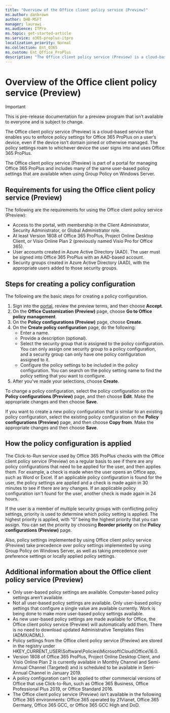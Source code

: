 ```yaml
---
title: "Overview of the Office client policy service (Preview)"
ms.author: danbrown
author: DHB-MSFT
manager: laurawi
ms.audience: ITPro
ms.topic: get-started-article
ms.service: o365-proplus-itpro
localization_priority: Normal
ms.collection: Ent_O365
ms.custom: Ent_Office_ProPlus
description: "The Office client policy service (Preview) is a cloud-based service that enables you to enforce policy settings for Office 365 ProPlus on a user’s device, even if the device isn’t domain joined or otherwise managed."
---
```


# Overview of the Office client policy service (Preview)

> [!IMPORTANT]
> This is pre-release documentation for a preview program that isn’t available to everyone and is subject to change.

The Office client policy service (Preview) is a cloud-based service that enables you to enforce policy settings for Office 365 ProPlus on a user’s device, even if the device isn’t domain joined or otherwise managed. The policy settings roam to whichever device the user signs into and uses Office 365 ProPlus.

The Office client policy service (Preview) is part of a portal for managing Office 365 ProPlus and includes many of the same user-based policy settings that are available when using Group Policy on Windows Server.

## Requirements for using the Office client policy service (Preview)

The following are the requirements for using the Office client policy service (Preview):

- Access to the portal, with membership in the Client Administrator, Security Administrator, or Global Administrator role.
- At least Version 1808 of Office 365 ProPlus, Project Online Desktop Client, or Visio Online Plan 2 (previously named Visio Pro for Office 365).
- User accounts created in Azure Active Directory (AAD). The user must be signed into Office 365 ProPlus with an AAD-based account.
- Security groups created in Azure Active Directory (AAD), with the appropriate users added to those security groups.


## Steps for creating a policy configuration

The following are the basic steps for creating a policy configuration.

1. Sign into the [portal](http://aka.ms/o365clientmgmt), review the preview terms, and then choose **Accept**.
2. On the **Office Customization (Preview)** page, choose **Go to Office policy management**.
3. On the **Policy configurations (Preview)** page, choose **Create**.
4. On the **Create policy configuration** page, do the following:
   - Enter a name.
   - Provide a description (optional).
   - Select the security group that is assigned to the policy configuration. You can only assign one security group to a policy configuration, and a security group can only have one policy configuration assigned to it.
   - Configure the policy settings to be included in the policy configuration. You can search on the policy setting name to find the policy setting that you want to configure.
5. After you've made your selections, choose **Create**.

To change a policy configuration, select the policy configuration on the **Policy configurations (Preview)** page, and then choose **Edit**. Make the appropriate changes and then choose **Save**.

If you want to create a new policy configuration that is similar to an existing policy configuration, select the existing policy configuration on the **Policy configurations (Preview)** page, and then choose **Copy from**. Make the appropriate changes and then choose **Save**.


## How the policy configuration is applied

The Click-to-Run service used by Office 365 ProPlus checks with the Office client policy service (Preview) on a regular basis to see if there are any policy configurations that need to be applied for the user, and then applies them. For example, a check is made when the user opens an Office app, such as Word or Excel. If an applicable policy configuration is found for the user, the policy settings are applied and a check is made again in 30 minutes to see if there are any changes. If an applicable policy configuration isn't found for the user, another check is made again in 24 hours.

If the user is a member of multiple security groups with conflicting policy settings, priority is used to determine which policy setting is applied. The highest priority is applied, with “0” being the highest priority that you can assign. You can set the priority by choosing **Reorder priority** on the **Policy configurations (Preview)** page.

Also, policy settings implemented by using Office client policy service (Preview) take precedence over policy settings implemented by using Group Policy on Windows Server, as well as taking precedence over preference settings or locally applied policy settings.

## Additional information about the Office client policy service (Preview)

- Only user-based policy settings are available. Computer-based policy settings aren’t available.
- Not all user-based policy settings are available. Only user-based policy settings that configure a single value are available currently. Work is being done to make more user-based policy settings available.
- As new user-based policy settings are made available for Office, the Office client policy service (Preview) will automatically add them. There is no need to download updated Administrative Templates files (ADMX/ADML).
- Policy settings from the Office client policy service (Preview) are stored in the registry under HKEY_CURRENT_USER\Software\Policies\Microsoft\Cloud\Office\16.0.
- Version 1808 of Office 365 ProPlus, Project Online Desktop Client, and Visio Online Plan 2 is currently available in Monthly Channel and Semi-Annual Channel (Targeted) and is scheduled to be available in Semi-Annual Channel in January 2019.
- A policy configuration can’t be applied to other commercial versions of Office that use Click-to-Run, such as Office 365 Business, Office Professional Plus 2019, or Office Standard 2016.
- The Office client policy service (Preview) isn’t available in the following Office 365 environments: Office 365 operated by 21Vianet, Office 365 Germany, Office 365 GCC, or Office 365 GCC High and DoD.
